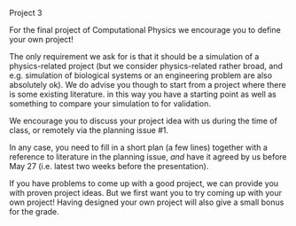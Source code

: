 Project 3

For the final project of Computational Physics we encourage you to define your
own project!

The only requirement we ask for is that it should be a simulation of a
physics-related project (but we consider physics-related rather broad, and e.g.
simulation of biological systems or an engineering problem are also absolutely
ok).
We do advise you though to start from a project where there is some existing literature.
in this way you have a starting point as well as something to compare your simulation to
for validation.

We encourage you to discuss your project idea with us during the time of class, 
or remotely via the planning issue #1. 

In any case, you need to fill in a short plan (a few lines) together with a
reference to literature in the planning issue, *and* have it agreed by us before
May 27 (i.e. latest two weeks before the presentation).

If you have problems to come up with a good project, we can provide you with
proven project ideas. But we first want you to try coming up with your own project!
Having designed your own project will also give a small bonus for the grade.